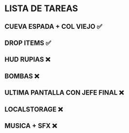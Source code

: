 # LISTA DE TAREAS

## CUEVA ESPADA + COL VIEJO ✅
## DROP ITEMS ✅
## HUD RUPIAS ❌
## BOMBAS ❌
## ULTIMA PANTALLA CON JEFE FINAL ❌
## LOCALSTORAGE ❌
## MUSICA + SFX ❌


